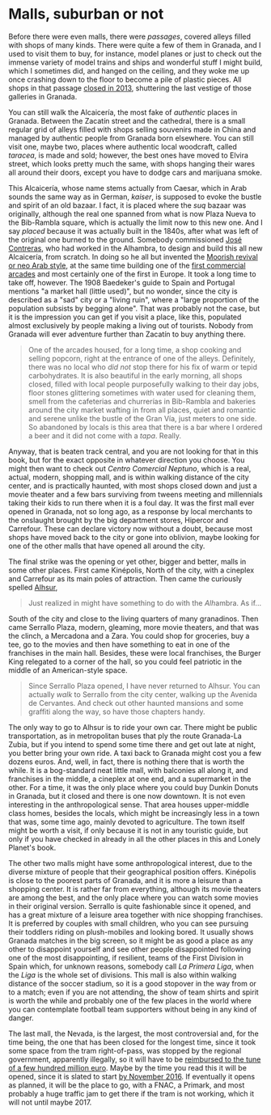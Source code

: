 # Malls, suburban or not

Before there were even malls, there were *passages*, covered alleys filled with shops of many kinds. There were quite a few of them in Granada, and I used to visit them to buy, for instance, model planes or just to check out the immense variety of model trains and ships and wonderful stuff I might build, which I sometimes did, and hanged on the ceiling, and they woke me up once crashing down to the floor to become a pile of plastic pieces. All shops in that passage [closed in 2013](http://granadaimedia.com/la-decadencia-de-la-galeria-de-ganivet/), shuttering the last vestige of those galleries in Granada. 

You can still walk the Alcaicería, the most fake of *authentic* places
in Granada. Between the Zacatín street and the cathedral, there is a
small regular grid of alleys filled with shops selling souvenirs made
in China and managed by authentic people from Granada born
elsewhere. You can still visit one, maybe two, places where authentic
local woodcraft, called *taracea*, is made and sold; however, the best
ones have moved to Elvira street, which looks pretty much the same,
with shops hanging their wares all around their doors, except you have
to dodge cars and marijuana smoke. 

This Alcaicería, whose name stems actually from Caesar, which in Arab
sounds the same way as in German, *kaiser*, is supposed to evoke the
bustle and spirit of an old bazaar. I fact, it is placed where the
*suq* bazaar was originally, although the real one spanned from what
is now Plaza Nueva to the Bib-Rambla square, which is actually the
limit now to this new one. And I say *placed* because it was actually
built in the 1840s, after what was left of the original one burned to
the ground. Somebody commissioned
[José Contreras](http://www.ugr.es/~compoarq/compoarq_archivos/profesores/jmbarrios_archivos/Mis%20publicaciones%20PDF/2010-Jose_Contreras_pionero_arquitectura_neoarabe-JMBarriosRozua.pdf),
who had worked in the Alhambra, to design and build this all new
Alcaicería, from scratch. In doing so he all but invented the
[Moorish revival or neo Arab style](https://en.wikipedia.org/wiki/Moorish_Revival_architecture),
at the same time building one of the [first commercial arcades](https://en.wikipedia.org/wiki/Shopping_mall#Development_of_shopping_areas_and_building_types)
and most certainly one of the first in Europe. It took a long time to
take off, however. The 1908 Baedeker's guide to Spain and Portugal
mentions "a market hall (little used)", but no wonder, since the city
is described as a "sad" city or a "living ruin", where a "large
proportion of the population subsists by begging alone". That was
probably not the case, but it is the impression you can get if you
visit a place, like this, populated almost exclusively by people
making a living out of tourists. Nobody from Granada will ever adventure further than Zacatín to buy anything there. 

>One of the arcades housed, for a long time, a shop cooking and
>selling popcorn, right at the entrance of one of the
>alleys. Definitely, there was no local who *did not* stop there for
>his fix of warm or tepid carbohydrates. It is also beautiful in the
>early morning, all shops closed, filled with local people
>purposefully walking to their day jobs, floor stones glittering
>sometimes with water used for cleaning them, smell from the
>cafeterias and churrerías in Bib-Rambla and bakeries around the city
>market wafting in from all places, quiet and romantic and serene
>unlike the bustle of the Gran Vía, just meters to one side. So
>abandoned by locals is this area that there is a bar where I ordered
>a beer and it did not come with a *tapa*. Really. 

Anyway, that is beaten track central, and you are not looking for
that in this book, but for the exact opposite in whatever direction
you choose. You might then want to check out
*Centro Comercial Neptuno*, which is a real, actual, modern, shopping mall, and is within walking
distance of the city center, and is practically haunted, with most
shops closed down and just a movie theater and a few bars surviving
from tweens meeting and millennials taking their kids to run there
when it is a foul day. It was the first mall ever opened in Granada,
not so long ago, as a response by local merchants to the onslaught
brought by the big department stores, Hipercor and Carrefour. These
can declare victory now without a doubt, because most shops have moved
back to the city or gone into oblivion, maybe looking for one of the
other malls that have opened all around the city. 

The final strike was the opening or yet other, bigger and better,
malls in some other places. First came Kinépolis, North of the city,
with a cineplex and Carrefour as its main poles of attraction. Then
came the curiously spelled [Alhsur](http://www.alhsur.com/),

>Just realized in might have something to do with the *Alh*ambra. As if...

South of the city and close to the
living quarters of many granadinos. Then came Serrallo Plaza, modern,
gleaming, more movie theaters, and that was the clinch, a Mercadona
and a Zara. You could shop for groceries, buy a tee, go to the movies
and then have something to eat in one of the franchises in the main
hall. Besides, these were local franchises, the Burger King relegated
to a corner of the hall, so you could feel patriotic in the middle of
an American-style space. 

>Since Serrallo Plaza opened, I have never returned to Alhsur. You can
>actually *walk* to Serrallo from the city center, walking up the
>Avenida de Cervantes. And check out other
>haunted mansions and some graffiti along the way, so have those
>chapters handy. 

The only way to go to Alhsur is to ride your own car. There might be
public transportation, as in metropolitan buses that ply the route
Granada-La Zubia, but if you intend to spend some time there and get
out late at night, you better bring your own ride. A taxi back to
Granada might cost you a few dozens euros. And, well, in fact, there
is nothing there that is worth the while. It is a bog-standard neat
little mall, with balconies all along it, and franchises in the
middle, a cineplex at one end, and a supermarket in the other. For a
time, it was the only place where you could buy Dunkin Donuts in
Granada, but it closed and there is one now downtown. It is not even
interesting in the anthropological sense. That area houses
upper-middle class homes, besides the locals, which might be
increasingly less in a town that was, some time ago, mainly devoted to
agriculture. The town itself might be worth a visit, if only because
it is not in any touristic guide, but only if you have checked in
already in all the other places in this and Lonely Planet's book.

The other two malls might have some anthropological interest, due to
the diverse mixture of people that their geographical position
offers. Kinépolis is close to the poorest parts of Granada, and it is
more a leisure than a shopping center. It is rather far from
everything, although its movie theaters are among the best, and the
only place where you can watch some movies in their original
version. Serrallo is quite fashionable since it opened, and has a
great mixture of a leisure area together with nice shopping
franchises. It is preferred by couples with small children, who you can
see pursuing their toddlers riding on plush-mobiles and looking
bored. It usually shows Granada matches in the big screen, so it might
be as good a place as any other to disappoint yourself and see other
people disappointed following one of the most disappointing, if
resilient, teams of the First Division in Spain which, for unknown
reasons, somebody call *La Primera Liga*, when the *Liga* is the whole
set of divisions. This mall is also within walking distance of the
soccer stadium, so it is a good stopover in the way from or to a
match; even if you are not attending, the show of team shirts and spirit
is worth the while and probably one of the few places in the world
where you can contemplate football team supporters without being in
any kind of danger.

The last mall, the Nevada, is the largest, the most controversial and, for the time
being, the one that has been closed for the longest time, since it
took some space from the tram right-of-pass, was stopped by the
regional government, apparently illegally, so it will have to be
[reimbursed to the tune of a few hundred million euro](http://www.elmundo.es/andalucia/2016/07/15/578931c7268e3edd6b8b46b0.html). Maybe
by the time you read this it will be opened, since it is slated to
start
[by November 2016](http://www.granadadigital.es/el-centro-comercial-nevada-tiene-prevista-su-apertura-el-11-de-noviembre/). If
eventually it opens as planned, it will be the place to go, with a
FNAC, a Primark, and most probably a huge traffic jam to get there if
the tram is not working, which it will not until maybe 2017. 

